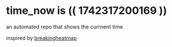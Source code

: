 # time_now is (( 1742317200169 ))

an automated repo that shows the currnent time

inspired by [breakingheatmap](https://github.com/breakingheatmap/breakingheatmap)